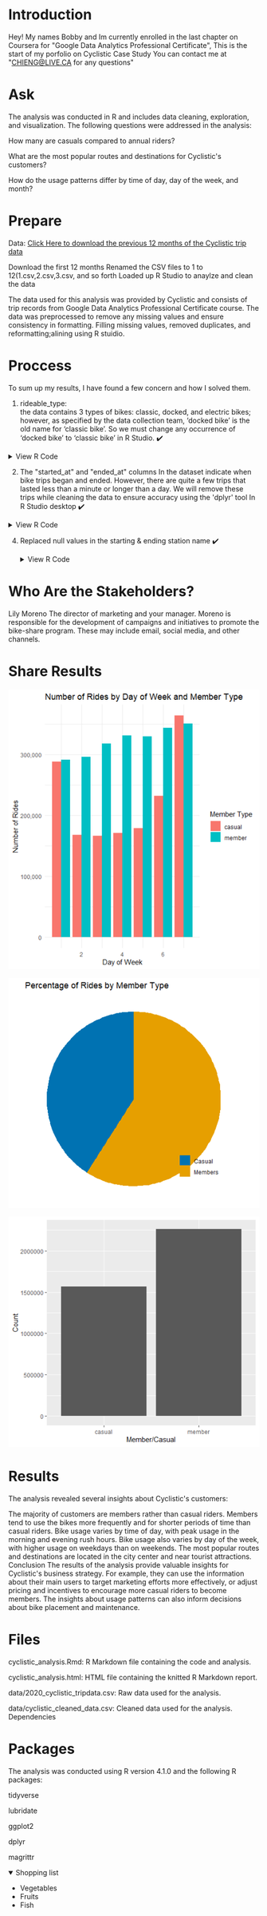 # Introduction
Hey! My names Bobby and Im currently enrolled in the last chapter on Coursera for "Google Data Analytics Professional Certificate", This is the start of my porfolio on Cyclistic Case Study You can contact me at "CHIENG@LIVE.CA for any questions"

# Ask

The analysis was conducted in R and includes data cleaning, exploration, and visualization. The following questions were addressed in the analysis:

How many are casuals compared to annual riders?

What are the most popular routes and destinations for Cyclistic's customers?

How do the usage patterns differ by time of day, day of the week, and month?


# Prepare

Data:
[Click Here to download the previous 12 months of the Cyclistic trip data ](https://divvy-tripdata.s3.amazonaws.com/index.html)

Download the first 12 months 
Renamed the CSV files to 1 to 12(1.csv,2.csv,3.csv, and so forth
Loaded up R Studio to anaylze and clean the data


The data used for this analysis was provided by Cyclistic and consists of trip records from Google Data Analytics Professional Certificate course. The data was preprocessed to remove any missing values and ensure consistency in formatting. Filling missing values, removed duplicates, and reformatting;alining using R stuidio.


# Proccess
To sum up my results, I have found a few concern and how I solved them.

1.  rideable_type:  
the data contains 3 types of bikes: classic, docked, and electric bikes; however, as specified by the data collection team, ‘docked bike’ is the old name for ‘classic bike’. So we must change any occurrence of ‘docked bike’ to ‘classic bike’ in R Studio. ✔️

<details><summary>View R Code</summary> </details>


2. The "started_at" and "ended_at" columns In the dataset indicate when bike trips began and ended. However, there are quite a few trips that lasted less than a minute or longer than a day. We will remove these trips while cleaning the data to ensure accuracy using the 'dplyr' tool In R Studio desktop ✔️
  
<details><summary>View R Code</summary>details><summary>View R code</summary>cleaned_data <- cleaned_data %>%
  filter(duration >= 60 & duration < 60*60*24)</details</details>

  
  
    
3. Cleaned start and end station name columns in R, you can use the trimws() function to remove leading and trailing ✔️

    <details><summary>View R  Code</summary>details>cleaned_data$start_station_name <- trimws(cleaned_data$start_station_name)
cleaned_data$end_station_name <- trimws(cleaned_data$end_station_name)</details>
    
4. Replaced null values in the starting & ending station name ✔️

    <details><summary>View R Code</summary>cleaned_data <- cleaned_data %>% mutate(start_station_name = if_else(is.na(start_station_name) & rideable_type == "electric_bike", "On Bike Lock", start_station_name),end_station_name = if_else(is.na(end_station_name) & rideable_type == "electric_bike", "On Bike Lock", end_station_name</details>


# Who Are the Stakeholders?
Lily Moreno
The director of marketing and your manager. Moreno is responsible for the development of campaigns
and initiatives to promote the bike-share program. These may include email, social media, and other channels.


# Share Results
![alt text](https://github.com/databubs/Cyclists_2023/blob/main/Days%20Of%20Riders.png)

![alt text](https://github.com/databubs/Cyclists_2023/blob/main/Percentage_Of_Rides_By_Member%20type.png)

![alt text](https://github.com/databubs/Cyclists_2023/blob/main/Cyclists_Members.png?raw=true)




# Results
The analysis revealed several insights about Cyclistic's customers:

The majority of customers are members rather than casual riders.
Members tend to use the bikes more frequently and for shorter periods of time than casual riders.
Bike usage varies by time of day, with peak usage in the morning and evening rush hours.
Bike usage also varies by day of the week, with higher usage on weekdays than on weekends.
The most popular routes and destinations are located in the city center and near tourist attractions.
Conclusion
The results of the analysis provide valuable insights for Cyclistic's business strategy. For example, they can use the information about their main users to target marketing efforts more effectively, or adjust pricing and incentives to encourage more casual riders to become members. The insights about usage patterns can also inform decisions about bike placement and maintenance.

# Files
cyclistic_analysis.Rmd: R Markdown file containing the code and analysis.

cyclistic_analysis.html: HTML file containing the knitted R Markdown report.

data/2020_cyclistic_tripdata.csv: Raw data used for the analysis.

data/cyclistic_cleaned_data.csv: Cleaned data used for the analysis.
Dependencies


# Packages 
The analysis was conducted using R version 4.1.0 and the following R packages:

tidyverse

lubridate

ggplot2

dplyr

magrittr

      
     
<details open>
<summary>Shopping list</summary>

* Vegetables
* Fruits
* Fish

</details>

